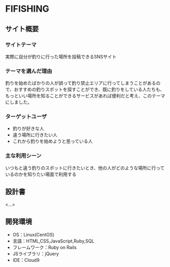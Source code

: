 # FIFISHING

## サイト概要
### サイトテーマ
実際に自分が釣りに行った場所を投稿できるSNSサイト

### テーマを選んだ理由
釣りを始めたばかりの人が誤って釣り禁止エリアに行ってしまうことがあるので、おすすめの釣りスポットを探すことができ、既に釣りをしている人たちも、もっといい場所を知ることができるサービスがあれば便利だと考え、このテーマにしました。

### ターゲットユーザ
* 釣りが好きな人
* 違う場所に行きたい人
* これから釣りを始めようと思っている人

### 主な利用シーン
いつもと違う釣りのスポットに行きたいとき、他の人がどのような場所に行っているのかを知りたい場面で利用する

## 設計書
<...>

## 開発環境
- OS：Linux(CentOS)
- 言語：HTML,CSS,JavaScript,Ruby,SQL
- フレームワーク：Ruby on Rails
- JSライブラリ：jQuery
- IDE：Cloud9